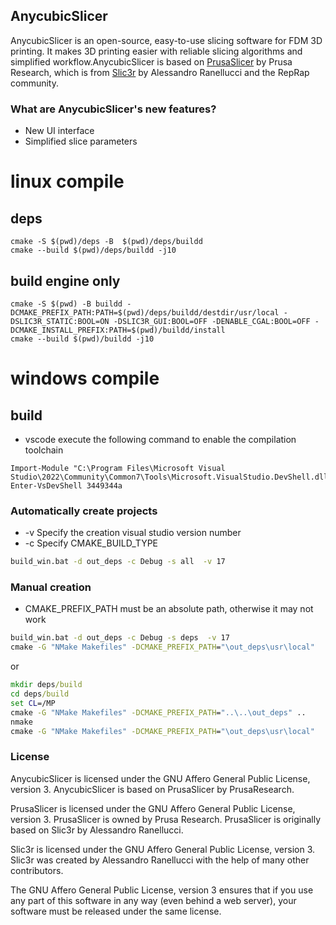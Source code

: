 ## AnycubicSlicer

AnycubicSlicer is an open-source, easy-to-use slicing software for FDM 3D printing. It makes 3D printing easier with reliable slicing algorithms and simplified workflow.AnycubicSlicer is based on [PrusaSlicer](https://github.com/prusa3d/PrusaSlicer) by Prusa Research, which is from [Slic3r](https://github.com/Slic3r/Slic3r) by Alessandro Ranellucci and the RepRap community.

### What are AnycubicSlicer's new features?
* New UI interface
* Simplified slice parameters

# linux compile 
## deps
```shell
cmake -S $(pwd)/deps -B  $(pwd)/deps/buildd
cmake --build $(pwd)/deps/buildd -j10
```
## build engine only
``` shell
cmake -S $(pwd) -B buildd -DCMAKE_PREFIX_PATH:PATH=$(pwd)/deps/buildd/destdir/usr/local -DSLIC3R_STATIC:BOOL=ON -DSLIC3R_GUI:BOOL=OFF -DENABLE_CGAL:BOOL=OFF -DCMAKE_INSTALL_PREFIX:PATH=$(pwd)/buildd/install
cmake --build $(pwd)/buildd -j10
```

# windows compile
## build
* vscode execute the following command to enable the compilation toolchain
```psl
Import-Module "C:\Program Files\Microsoft Visual Studio\2022\Community\Common7\Tools\Microsoft.VisualStudio.DevShell.dll"; Enter-VsDevShell 3449344a
```

### Automatically create projects
* -v Specify the creation visual studio version number
* -c Specify CMAKE_BUILD_TYPE
```bat
build_win.bat -d out_deps -c Debug -s all  -v 17
```


### Manual creation
* CMAKE_PREFIX_PATH must be an absolute path, otherwise it may not work
```bat
build_win.bat -d out_deps -c Debug -s deps  -v 17
cmake -G "NMake Makefiles" -DCMAKE_PREFIX_PATH="\out_deps\usr\local"
```
or
```bat
mkdir deps/build
cd deps/build
set CL=/MP
cmake -G "NMake Makefiles" -DCMAKE_PREFIX_PATH="..\..\out_deps" ..
nmake
cmake -G "NMake Makefiles" -DCMAKE_PREFIX_PATH="\out_deps\usr\local"
```

### License

AnycubicSlicer is licensed under the GNU Affero General Public License, version 3. AnycubicSlicer is based on PrusaSlicer by PrusaResearch.

PrusaSlicer is licensed under the GNU Affero General Public License, version 3. PrusaSlicer is owned by Prusa Research. PrusaSlicer is originally based on Slic3r by Alessandro Ranellucci.

Slic3r is licensed under the GNU Affero General Public License, version 3. Slic3r was created by Alessandro Ranellucci with the help of many other contributors.

The GNU Affero General Public License, version 3 ensures that if you use any part of this software in any way (even behind a web server), your software must be released under the same license.

